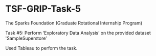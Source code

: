 # TSF-GRIP-Task-5

The Sparks Foundation (Graduate Rotational Internship Program)

Task #5:
Perform ‘Exploratory Data Analysis’ on the provided dataset 'SampleSuperstore’

Used Tableau to perform the task.

